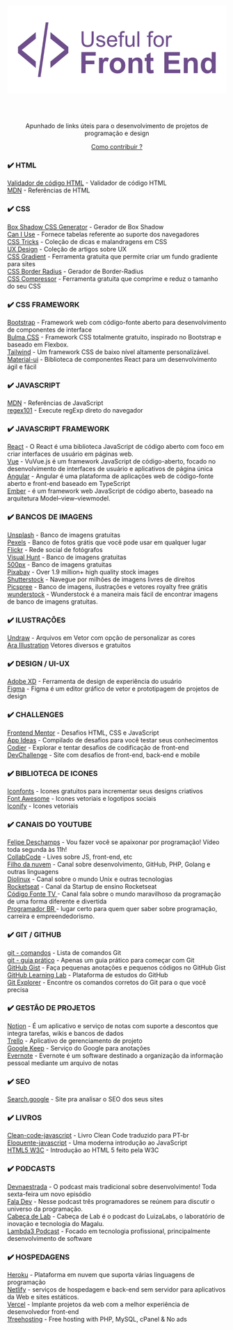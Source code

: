 <div align="center">
  <a href="https://github.com/Diegooliveyra/Useful-for-Front-End/blob/main/README.md">
    <img alt="Logo do projeto" src="https://github.com/Diegooliveyra/Useful-for-Front-End/blob/main/Logo.svg">
  </a>
</div>

<br><br>

<p align="center">Apunhado de links úteis para o desenvolvimento de projetos de programação e design</p>

[<p align="center">Como contribuir ?</p>](https://github.com/Diegooliveyra/Useful-for-Front-End/blob/main/como-contribuir.md)

### ✔️ HTML
[Validador de código HTML](https://validator.w3.org) - Validador de código HTML  
[MDN](https://developer.mozilla.org/pt-BR/docs/Web/HTML) - Referências de HTML
 
### ✔️ CSS
[Box Shadow CSS Generator](https://www.cssmatic.com/box-shadow) - Gerador de Box Shadow     
[Can I Use](https://caniuse.com) - Fornece tabelas referente ao suporte dos navegadores  
[CSS Tricks](https://css-tricks.com/) - Coleção de dicas e malandragens em CSS  
[UX Design](https://uxdesign.cc/) - Coleção de artigos sobre UX  
[CSS Gradient](https://cssgradient.io/) - Ferramenta gratuita que permite criar um fundo gradiente para sites  
[CSS Border Radius](https://border-radius.com/) - Gerador de Border-Radius  
[CSS Compressor](https://csscompressor.com/) - Ferramenta gratuita que comprime e reduz o tamanho do seu CSS  

### ✔️ CSS FRAMEWORK
[Bootstrap](https://www.getbootstrap.com/) - Framework web com código-fonte aberto para desenvolvimento de componentes de interface  
[Bulma CSS](https://bulma.io/) - Framework CSS totalmente gratuito, inspirado no Bootstrap e baseado em Flexbox.  
[Tailwind](https://tailwindcss.com/) - Um framework CSS de baixo nível altamente personalizável.  
[Material-ui](https://material-ui.com/pt/) - Biblioteca de componentes React para um desenvolvimento ágil e fácil    
   
### ✔️ JAVASCRIPT 
[MDN](https://developer.mozilla.org/pt-BR/docs/Web/JavaScript/Reference) - Referências de JavaScript     
[regex101](https://regex101.com) - Execute regExp direto do navegador     

### ✔️ JAVASCRIPT FRAMEWORK
[React](https://pt-br.reactjs.org/) - O React é uma biblioteca JavaScript de código aberto com foco em criar interfaces de usuário em páginas web.     
[Vue](https://vuejs.org/) - VuVue.js é um framework JavaScript de código-aberto, focado no desenvolvimento de interfaces de usuário e aplicativos de página única    
[Angular](https://angular.io/) - Angular é uma plataforma de aplicações web de código-fonte aberto e front-end baseado em TypeScript     
[Ember](https://emberjs.com/) - é um framework web JavaScript de código aberto, baseado na arquitetura Model–view–viewmodel.        

### ✔️ BANCOS DE IMAGENS
[Unsplash](https://unsplash.com/) - Banco de imagens gratuitas  
[Pexels](https://www.pexels.com) - Banco de fotos grátis que você pode usar em qualquer lugar  
[Flickr](https://flickr.com/) - Rede social de fotógrafos  
[Visual Hunt](https://visualhunt.com/) - Banco de imagens gratuitas  
[500px](https://500px.com/creativecommons) - Banco de imagens gratuitas  
[Pixabay](https://pixabay.com/) - Over 1.9 million+ high quality stock images     
[Shutterstock](https://www.shutterstock.com/pt/explore/royalty-free-images) - Navegue por milhões de imagens livres de direitos     
[Picspree](https://picspree.com/pt) - Banco de imagens, ilustrações e vetores royalty free grátis   
[wunderstock](https://wunderstock.com/) - Wunderstock é a maneira mais fácil de encontrar imagens de banco de imagens gratuitas.   


### ✔️ ILUSTRAÇÕES
[Undraw](https://undraw.co) - Arquivos em Vetor com opção de personalizar as cores      
[Ara Illustration](https://www.aracreator.com/)  Vetores diversos e gratuitos


### ✔️ DESIGN / UI-UX
[Adobe XD](https://www.adobe.com/br/products/xd.html) -  Ferramenta de design de experiência do usuário  
[Figma](https://www.figma.com/) - Figma é um editor gráfico de vetor e prototipagem de projetos de design  


### ✔️ CHALLENGES
[Frontend Mentor](https://www.frontendmentor.io/) - Desafios HTML, CSS e JavaScript  
[App Ideas](https://github.com/florinpop17/app-ideas) - Compilado de desafios para você testar seus conhecimentos  
[Codier](https://codier.io/) - Explorar e tentar desafios de codificação de front-end  
[DevChallenge](https://www.devchallenge.com.br/) - Site com desafios de front-end, back-end e mobile  


### ✔️ BIBLIOTECA DE ICONES
[Iconfonts](https://icofont.com) - Icones gratuitos para incrementar seus designs criativos     
[Font Awesome](https://fontawesome.com) - Icones vetoriais e logotipos sociais    
[Iconify](https://iconify.design/) - Icones vetoriais 


### ✔️ CANAIS DO YOUTUBE
[Felipe Deschamps](https://www.youtube.com/channel/UCU5JicSrEM5A63jkJ2QvGYw) - Vou fazer você se apaixonar por programação! Vídeo toda segunda às 11h!  
[CollabCode](https://www.youtube.com/channel/UCVheRLgrk7bOAByaQ0IVolg) - Lives sobre JS, front-end, etc  
[Filho da nuvem](https://www.youtube.com/Filhodanuvem) - Canal sobre desenvolvimento, GitHub, PHP, Golang e outras linguagens  
[Diolinux](https://www.youtube.com/user/diolinux) - Canal sobre o mundo Unix e outras tecnologias  
[Rocketseat](https://www.youtube.com/channel/UCSfwM5u0Kce6Cce8_S72olg) - Canal da Startup de ensino Rocketseat  
[Código Fonte TV ](https://www.youtube.com/c/codigofontetv) - Canal fala sobre o mundo maravilhoso da programação de uma forma diferente e divertida   
[ Programador BR  ](https://www.youtube.com/c/Programadorbr) -  lugar certo para quem quer saber sobre programação, carreira e empreendedorismo.   

### ✔️ GIT / GITHUB
[git - comandos](https://rogerdudler.github.io/git-guide/index.pt_BR.html) - Lista de comandos Git  
[git - guia prático](https://rogerdudler.github.io/git-guide/index.pt_BR.html) - Apenas um guia prático para começar com Git  
[GitHub Gist](https://gist.github.com/) - Faça pequenas anotações e pequenos códigos no GitHub Gist  
[GitHub Learning Lab](https://lab.github.com/courses) - Plataforma de estudos do GitHub  
[Git Explorer](https://gitexplorer.com/) - Encontre os comandos corretos do Git para o que você precisa  


### ✔️ GESTÃO DE PROJETOS
[Notion](https://www.notion.so/) - É um aplicativo e serviço de notas com suporte a descontos que integra tarefas, wikis e bancos de dados  
[Trello](https://www.trello.com/) - Aplicativo de gerenciamento de projeto  
[Google Keep](https://keep.google.com/) - Serviço do Google para anotações   
[Evernote](https://evernote.com/intl/pt-br/) - Evernote é um software destinado a organização da informação pessoal mediante um arquivo de notas       

### ✔️ SEO
[Search.google](https://search.google.com/test/mobile-friendly) - Site pra analisar o SEO dos seus sites  


### ✔️ LIVROS
[Clean-code-javascript](https://github.com/felipe-augusto/clean-code-javascript) - Livro Clean Code traduzido para PT-br  
[Eloquente-javascript](https://github.com/braziljs/eloquente-javascript) - Uma moderna introdução ao JavaScript   
[HTML5 W3C](https://drive.google.com/file/d/1QSU3Pl4U5kVL8fiHbl_n1F2zfbOjRzek/view) - Introdução ao HTML 5 feito pela W3C      


### ✔️ PODCASTS
[Devnaestrada](https://devnaestrada.com.br/) - O podcast mais tradicional sobre desenvolvimento! Toda sexta-feira um novo episódio      
[Fala Dev](https://open.spotify.com/show/3TNsKUGlP9YbV1pgy3ACrW/) - Nesse podcast três programadores se reúnem para discutir o universo da programação.       
[Cabeça de Lab](https://www.cabecadelab.com.br/) - Cabeça de Lab é o podcast do LuizaLabs, o laboratório de inovação e tecnologia do Magalu.      
[Lambda3 Podcast](https://player.fm/series/lambda3-podcast-1528672/) - Focado em tecnologia profissional, principalmente desenvolvimento de software   


### ✔️ HOSPEDAGENS
[Heroku](https://www.heroku.com/) - Plataforma em nuvem que suporta várias linguagens de programação  
[Netlify](https://www.netlify.com/) - serviços de hospedagem e back-end sem servidor para aplicativos da Web e sites estáticos.  
[Vercel](https://vercel.com/) - Implante projetos da web com a melhor experiência de desenvolvedor front-end    
[1freehosting](https://www.1freehosting.com/) - Free hosting with PHP, MySQL, cPanel & No ads       

